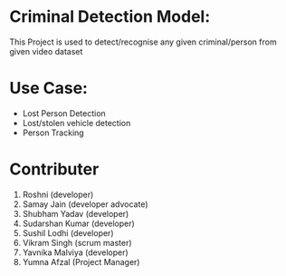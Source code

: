 
# Criminal Detection Model:

This Project is used to detect/recognise any given criminal/person from given video dataset

# Use Case:

* Lost Person Detection
* Lost/stolen vehicle detection
* Person Tracking

# Contributer

1. Roshni (developer)
2. Samay Jain (developer advocate)
3. Shubham Yadav (developer)
4. Sudarshan Kumar (developer)
5. Sushil Lodhi (developer)
6. Vikram Singh (scrum master)
7. Yavnika Malviya (developer)
8. Yumna Afzal (Project Manager)
